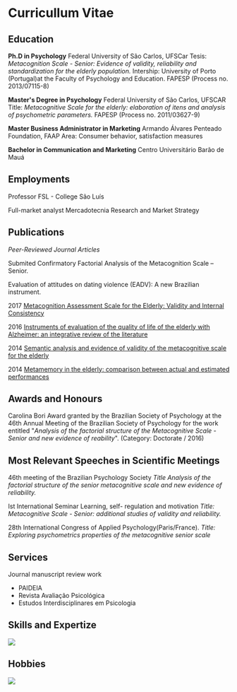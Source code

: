 # **Curricullum Vitae**

## Education
**Ph.D in Psychology**
Federal University   of São Carlos, UFSCar
Tesis: *Metacognition Scale - Senior: Evidence of validity, reliability and standardization for the elderly population.*
Intership: University of Porto (Portugal)at the Faculty of Psychology and Education. 
FAPESP (Process no. 2013/07115-8)

**Master's Degree in Psychology**
Federal University   of São Carlos, UFSCAR
Title: *Metacognitive Scale for the elderly: elaboration of itens and analysis of psychometric parameters.*
FAPESP (Process no. 2011/03627-9)

**Master Business Administrator in Marketing**
Armando Álvares Penteado Foundation, FAAP
Area: Consumer behavior, satisfaction measures

**Bachelor in Communication and Marketing**
Centro Universitário Barão de Mauá

## Employments
Professor
FSL - College São Luís

Full-market analyst
Mercadotecnia Research and Market Strategy

## Publications
*Peer-Reviewed Journal Articles*

Submited
Confirmatory Factorial Analysis of the Metacognition Scale – Senior.

Evaluation of attitudes on dating violence (EADV): A new Brazilian instrument.

2017
[Metacognition Assessment Scale for the Elderly: Validity and Internal Consistency](https://http://www.scielo.br/scielo.php?script=sci_abstract&pid=S0102-37722017000100701&lng=en&nrm=iso&tlng=pt)

2016
[Instruments of evaluation of the quality of life of the elderly with Alzheimer: an integrative review of the literature](https://revistas.ufg.br/fen/article/view/32579)

2014
[Semantic analysis and evidence of validity of the metacognitive scale for the elderly](https://www.scielo.br/scielo.php?pid=S0102-37722017000100701&script=sci_abstract&tlng=pt)

2014
[Metamemory in the   elderly: comparison   between   actual   and   estimated performances](https://pepsic.bvsalud.org/scielo.php?script=sci_arttext&pid=S0006-59432014000100007)

## Awards and Honours
Carolina Bori Award granted by the Brazilian Society of Psychology at the 46th Annual Meeting of the Brazilian Society of Psychology for the work entitled "*Analysis of the factorial structure of the Metacognitive Scale - Senior and new evidence of reability*". (Category: Doctorate / 2016)

## Most Relevant Speeches in Scientific Meetings
46th meeting of   the   Brazilian Psychology Society 
*Title Analysis of the factorial structure of the senior metacognitive scale and new evidence of reliability.*

Ist   International Seminar Learning, self- regulation and motivation 
*Title: Metacognitive Scale - Senior: additional studies of validity   and   reliability.*

28th International Congress of Applied Psychology(Paris/France).
*Title: Exploring psychometrics properties of the metacognitive senior scale*

## Services
Journal manuscript review work
- PAIDEIA
- Revista Avaliação Psicológica
- Estudos Interdisciplinares em Psicologia

## Skills and Expertize
![](https://i.imgur.com/ZdXhmna.png)

## Hobbies
![](https://i.imgur.com/w7Jt7tf.png)
